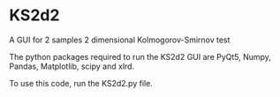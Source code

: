 # KS2d2
A GUI for 2 samples 2 dimensional Kolmogorov-Smirnov test

The python packages required to run the KS2d2 GUI are PyQt5, Numpy, Pandas, Matplotlib, scipy and xlrd.

To use this code, run the KS2d2.py file.
